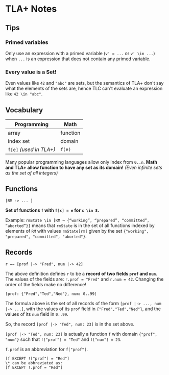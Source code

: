 TLA+ Notes
======



## Tips

### Primed variables

Only use an expression with a primed variable (`v' = ...` or `v' \in ...`) when `...` is an expression that does not contain any primed variable.

### Every value is a Set!

Even values like `42` and `"abc"` are sets, but the semantics of TLA+ don't say what the elements of the sets are, hence TLC can't evaluate an expression like `42 \in "abc"`.



## Vocabulary

| Programming             | Math     |
| ----------------------- | -------- |
| array                   | function |
| index set               | domain   |
| `f[e]` _(used in TLA+)_ | `f(e)`   |

Many popular programming languages allow only index from `0..n`.
**Math and TLA+ allow function to have any set as its domain!** _(Even infinite sets as the set of all integers)_



## Functions

```
[RM -> ... ]
```

**Set of functions `f` with `f[x] = e` for `x \in S`.**

Example: `rmState \in [RM → {“working”, “prepared”, “committed”, “aborted”}]` means that `rmState` is in the set of all functions indexed by elements of `RM` with values `rmState[rm]` given by the set `{"working", "prepared", "committed", "aborted"}`.



## Records

```
r == [prof |-> "Fred", num |-> 42]
```

The above definition defines `r` to be a **record of two fields `prof` and `num`**.
The values of the fields are: `r.prof = "Fred"` and `r.num = 42`. 
Changing the order of the fields make no difference! 



```tla+
[prof: {"Fred","Ted","Ned"}, num: 0..99]
```

The formula above is the set of all records of the form `[prof |-> ..., num |-> ...]`, with the values of its `prof` field in `{"Fred","Ted","Ned"}`,  and the values of its `num` field in `0..99`.

So, the record `[prof |-> "Ted", num: 23]` is in the set above.

`[prof |-> "Ted", num: 23]` is actually a function `f` with domain `{"prof", "num"}` such that `f["prof"] = "Ted"` and `f["num"] = 23`.

`f.prof` is an abbreviation for `f["prof"]`.

```
[f EXCEPT !["prof"] = "Red"]
\* can be abbreviated as:
[f EXCEPT !.prof = "Red"]
```

